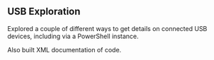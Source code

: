 ## USB Exploration

Explored a couple of different ways to get details on connected USB devices, including via a PowerShell instance.

Also built XML documentation of code.